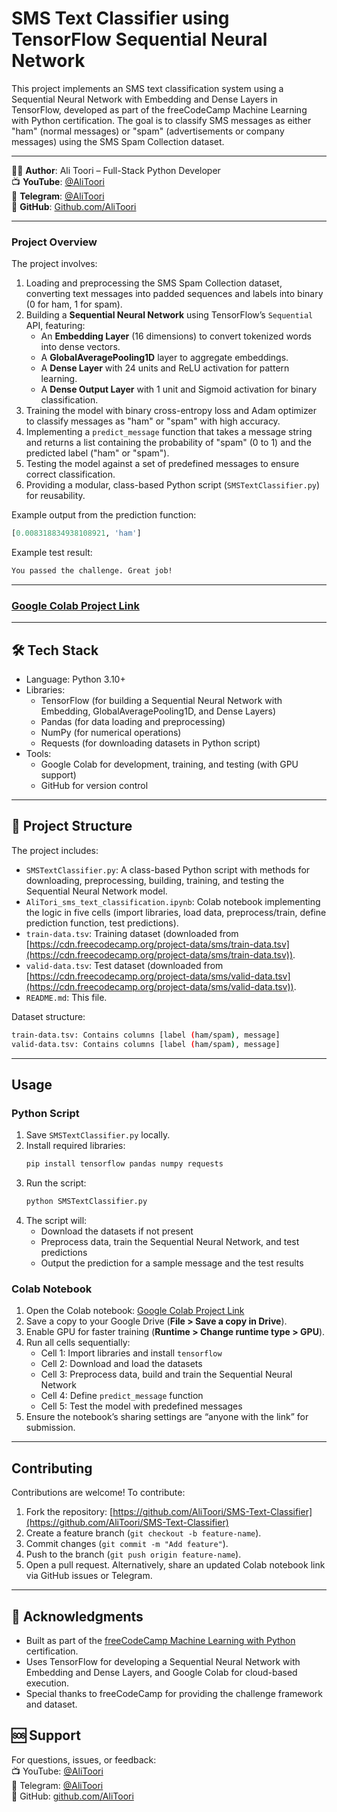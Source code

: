 # SMS Text Classifier using TensorFlow Sequential Neural Network

This project implements an SMS text classification system using a Sequential Neural Network with Embedding and Dense Layers in TensorFlow, developed as part of the freeCodeCamp Machine Learning with Python certification. The goal is to classify SMS messages as either "ham" (normal messages) or "spam" (advertisements or company messages) using the SMS Spam Collection dataset.

---

👨‍💻 **Author**: Ali Toori – Full-Stack Python Developer  
📺 **YouTube**: [@AliToori](https://youtube.com/@AliToori)  
💬 **Telegram**: [@AliToori](https://t.me/@AliToori)  
📂 **GitHub**: [Github.com/AliToori](https://github.com/AliToori)

---

### Project Overview
The project involves:
1. Loading and preprocessing the SMS Spam Collection dataset, converting text messages into padded sequences and labels into binary (0 for ham, 1 for spam).
2. Building a **Sequential Neural Network** using TensorFlow’s `Sequential` API, featuring:
   - An **Embedding Layer** (16 dimensions) to convert tokenized words into dense vectors.
   - A **GlobalAveragePooling1D** layer to aggregate embeddings.
   - A **Dense Layer** with 24 units and ReLU activation for pattern learning.
   - A **Dense Output Layer** with 1 unit and Sigmoid activation for binary classification.
3. Training the model with binary cross-entropy loss and Adam optimizer to classify messages as "ham" or "spam" with high accuracy.
4. Implementing a `predict_message` function that takes a message string and returns a list containing the probability of "spam" (0 to 1) and the predicted label ("ham" or "spam").
5. Testing the model against a set of predefined messages to ensure correct classification.
6. Providing a modular, class-based Python script (`SMSTextClassifier.py`) for reusability.

Example output from the prediction function:
```python
[0.008318834938108921, 'ham']
```

Example test result:
```bash
You passed the challenge. Great job!
```

---

### [Google Colab Project Link](https://colab.research.google.com/drive/1XF7scLFr_brcQARJEf5CiS3lxFcaSSrr)

---

## 🛠 Tech Stack
* Language: Python 3.10+
* Libraries:
  * TensorFlow (for building a Sequential Neural Network with Embedding, GlobalAveragePooling1D, and Dense Layers)
  * Pandas (for data loading and preprocessing)
  * NumPy (for numerical operations)
  * Requests (for downloading datasets in Python script)
* Tools:
  * Google Colab for development, training, and testing (with GPU support)
  * GitHub for version control

---

## 📂 Project Structure
The project includes:
* `SMSTextClassifier.py`: A class-based Python script with methods for downloading, preprocessing, building, training, and testing the Sequential Neural Network model.
* `AliTori_sms_text_classification.ipynb`: Colab notebook implementing the logic in five cells (import libraries, load data, preprocess/train, define prediction function, test predictions).
* `train-data.tsv`: Training dataset (downloaded from [https://cdn.freecodecamp.org/project-data/sms/train-data.tsv](https://cdn.freecodecamp.org/project-data/sms/train-data.tsv)).
* `valid-data.tsv`: Test dataset (downloaded from [https://cdn.freecodecamp.org/project-data/sms/valid-data.tsv](https://cdn.freecodecamp.org/project-data/sms/valid-data.tsv)).
* `README.md`: This file.

Dataset structure:
```bash
train-data.tsv: Contains columns [label (ham/spam), message]
valid-data.tsv: Contains columns [label (ham/spam), message]
```

---

## Usage
### Python Script
1. Save `SMSTextClassifier.py` locally.
2. Install required libraries:
   ```bash
   pip install tensorflow pandas numpy requests
   ```
3. Run the script:
   ```bash
   python SMSTextClassifier.py
   ```
4. The script will:
   - Download the datasets if not present
   - Preprocess data, train the Sequential Neural Network, and test predictions
   - Output the prediction for a sample message and the test results

### Colab Notebook
1. Open the Colab notebook: [Google Colab Project Link](https://colab.research.google.com/drive/1XF7scLFr_brcQARJEf5CiS3lxFcaSSrr)
2. Save a copy to your Google Drive (**File > Save a copy in Drive**).
3. Enable GPU for faster training (**Runtime > Change runtime type > GPU**).
4. Run all cells sequentially:
   - Cell 1: Import libraries and install `tensorflow`
   - Cell 2: Download and load the datasets
   - Cell 3: Preprocess data, build and train the Sequential Neural Network
   - Cell 4: Define `predict_message` function
   - Cell 5: Test the model with predefined messages
5. Ensure the notebook’s sharing settings are “anyone with the link” for submission.

---

## Contributing
Contributions are welcome! To contribute:
1. Fork the repository: [https://github.com/AliToori/SMS-Text-Classifier](https://github.com/AliToori/SMS-Text-Classifier)
2. Create a feature branch (`git checkout -b feature-name`).
3. Commit changes (`git commit -m "Add feature"`).
4. Push to the branch (`git push origin feature-name`).
5. Open a pull request.
Alternatively, share an updated Colab notebook link via GitHub issues or Telegram.

---

## 🙏 Acknowledgments
- Built as part of the [freeCodeCamp Machine Learning with Python](https://www.freecodecamp.org/learn/machine-learning-with-python) certification.
- Uses TensorFlow for developing a Sequential Neural Network with Embedding and Dense Layers, and Google Colab for cloud-based execution.
- Special thanks to freeCodeCamp for providing the challenge framework and dataset.

## 🆘 Support
For questions, issues, or feedback:  
📺 YouTube: [@AliToori](https://youtube.com/@AliToori)  
💬 Telegram: [@AliToori](https://t.me/@AliToori)  
📂 GitHub: [github.com/AliToori](https://github.com/AliToori)